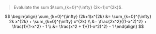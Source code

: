 > Evalulate the sum $\sum_{k=0}^{\infty} (2k+1)x^{2k}$.

$$
\begin{align}
	\sum_{k=0}^{\infty} (2k+1)x^{2k}	&= \sum_{k=0}^{\infty} 2k x^{2k} + \sum_{k=0}^{\infty} x^{2k} \\
						&= \frac{2x^2}{(1-x^2)^2} + \frac{1}{1-x^2} - 1 \\
						&= \frac{x^2 + 1}{(1-x^2)^2} - 1
\end{align}
$$

